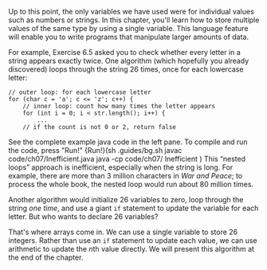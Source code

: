Up to this point, the only variables we have used were for individual values such as numbers or strings. In this chapter, you'll learn how to store multiple values of the same type by using a single variable. This language feature will enable you to write programs that manipulate larger amounts of data.

For example, Exercise 6.5 asked you to check whether every letter in a string appears exactly twice. One algorithm (which hopefully you already discovered) loops through the string 26 times, once for each lowercase letter:

```code
// outer loop: for each lowercase letter
for (char c = 'a'; c <= 'z'; c++) {
    // inner loop: count how many times the letter appears
    for (int i = 0; i < str.length(); i++) {
        ...
    // if the count is not 0 or 2, return false
```

See the complete example java code in the left pane. To compile and run the code, press "Run!"
{Run!}(sh .guides/bg.sh javac code/ch07/Inefficient.java java -cp code/ch07/ Inefficient )
 This “nested loops” approach is inefficient, especially when the string is long.  For example, there are more than 3 million characters in *War and Peace*; to process the whole book, the nested loop would run about 80 million times.

Another algorithm would initialize 26 variables to zero, loop through the string *one time*, and use a giant `if` statement to update the variable for each letter. But who wants to declare 26 variables?

That's where arrays come in. We can use a single variable to store 26 integers. Rather than use an `if` statement to update each value, we can use arithmetic to update the $n$th value directly. We will present this algorithm at the end of the chapter.